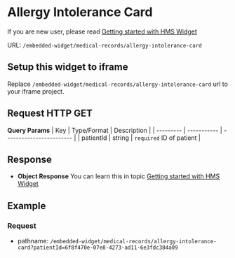 # Allergy Intolerance Card

If you are new user, please read [Getting started with HMS Widget](/embedded-widget?widget=get-started)

URL: `/embedded-widget/medical-records/allergy-intolerance-card`

## Setup this widget to iframe
Replace `/embedded-widget/medical-records/allergy-intolerance-card` url to your iframe project.

## Request HTTP GET
**Query Params**
| Key       | Type/Format | Description              |
| --------- | ----------- | ------------------------ |
| patientId | string      | `required` ID of patient |

## Response
- **Object Response**
    You can learn this in topic [Getting started with HMS Widget](/embedded-widget?widget=get-started)

## Example

### Request
 - pathname: `/embedded-widget/medical-records/allergy-intolerance-card?patientId=6f8f470e-07e8-4273-ad11-6e3fdc384a09` 

